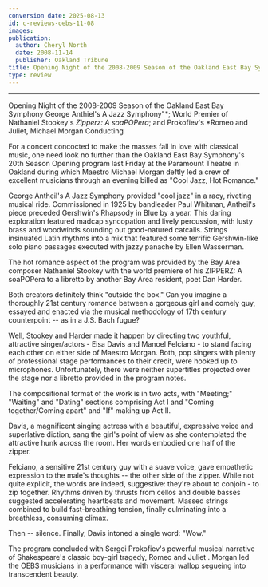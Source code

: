 ```yaml
---
conversion date: 2025-08-13
id: c-reviews-oebs-11-08
images:
publication:
  author: Cheryl North
  date: 2008-11-14
  publisher: Oakland Tribune
title: Opening Night of the 2008-2009 Season of the Oakland East Bay Symphony
type: review
---
```


---

Opening Night of the 2008-2009 Season of the Oakland East Bay Symphony
George Anthiel's A Jazz Symphony"*;
World Premier of Nathaniel Stookey's *Zipperz: A soaPOPera*; and
Prokofiev's *Romeo and Juliet, Michael Morgan Conducting

For a concert concocted to make the masses fall in love with classical music, one need look no further than the Oakland East Bay Symphony's 20th Season Opening program last Friday at the Paramount Theatre in Oakland during which Maestro Michael Morgan deftly led a crew of excellent musicians through an evening billed as "Cool Jazz, Hot Romance."

George Antheil's A Jazz Symphony provided "cool jazz" in a racy, riveting musical ride. Commissioned in 1925 by bandleader Paul Whitman, Antheil's piece preceded Gershwin's Rhapsody in Blue by a year. This daring exploration featured madcap syncopation and lively percussion, with lusty brass and woodwinds sounding out good-natured catcalls. Strings insinuated Latin rhythms into a mix that featured some terrific Gershwin-like solo piano passages executed with jazzy panache by Ellen Wasserman.

The hot romance aspect of the program was provided by the Bay Area composer Nathaniel Stookey with the world premiere of his ZIPPERZ: A soaPOPera to a libretto by another Bay Area resident, poet Dan Harder.

Both creators definitely think "outside the box." Can you imagine a thoroughly 21st century romance between a gorgeous girl and comely guy, essayed and enacted via the musical methodology of 17th century counterpoint -- as in a J.S. Bach fugue?

Well, Stookey and Harder made it happen by directing two youthful, attractive singer/actors - Eisa Davis and Manoel Felciano - to stand facing each other on either side of Maestro Morgan. Both, pop singers with plenty of professional stage performances to their credit, were hooked up to microphones. Unfortunately, there were neither supertitles projected over the stage nor a libretto provided in the program notes.

The compositional format of the work is in two acts, with "Meeting;" "Waiting" and "Dating" sections comprising Act I and "Coming together/Coming apart" and "If" making up Act II.

Davis, a magnificent singing actress with a beautiful, expressive voice and superlative diction, sang the girl's point of view as she contemplated the attractive hunk across the room. Her words embodied one half of the zipper.

Felciano, a sensitive 21st century guy with a suave voice, gave empathetic expression to the male's thoughts -- the other side of the zipper. While not quite explicit, the words are indeed, suggestive: they're about to conjoin - to zip together. Rhythms driven by thrusts from cellos and double basses suggested accelerating heartbeats and movement. Massed strings combined to build fast-breathing tension, finally culminating into a breathless, consuming climax.

Then -- silence. Finally, Davis intoned a single word: "Wow."

The program concluded with Sergei Prokofiev's powerful musical narrative of Shakespeare's classic boy-girl tragedy, Romeo and Juliet . Morgan led the OEBS musicians in a performance with visceral wallop segueing into transcendent beauty.
